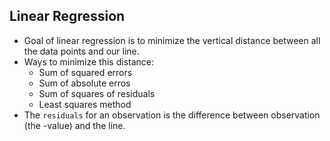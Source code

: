 Linear Regression
---

- Goal of linear regression is to minimize the vertical distance between all the data points and our line.
- Ways to minimize this distance:
    - Sum of squared errors
    - Sum of absolute erros
    - Sum of squares of residuals
    - Least squares method
- The `residuals` for an observation is the difference between observation (the -value) and the line.
